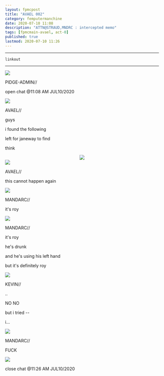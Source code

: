 ```yaml
---
layout: fpmcpost
title: "AVAEL 002"
category: femputermanchine
date: 2020-07-10 11:08
description: "ATTN@STRAUD,MNDRC : intercepted memo"
tags: [fpmcmain-avael, act-0]
published: true
lastmod: 2020-07-10 11:26
---
```


*****

`linkout`

*****

<div class="chat-box">
<img src="{{ site.url }}/assets/tb/pidge.jpg" class="chat-portrait" />
<p class="ppl-sez">PIDGE-ADMIN//</p>
<p class="ppl-sez">open chat @11:08 AM JUL10/2020</p>
</div>

<div class="chat-box">
<img src="{{ site.url }}/assets/tb/avael.jpg" class="chat-portrait" />
<p class="ppl-sez">AVAEL//</p>
<p class="ppl-sez">guys</p>
<p class="ppl-sez">i found the following </p>
<p class="ppl-sez">left for janeway to find </p>
<p class="ppl-sez">think</p>
</div>

<center><img src="{{ site.url }}/assets/img/notetojaneway.jpg"  /></center>

<div class="chat-box">
<img src="{{ site.url }}/assets/tb/avael.jpg" class="chat-portrait" />
<p class="ppl-sez">AVAEL//</p>
<p class="ppl-sez">this cannot happen again</p>
</div>

<div class="chat-box">
<img src="{{ site.url }}/assets/tb/mandarc.jpg" class="chat-portrait" />
<p class="ppl-sez">MANDARC//</p>
<p class="ppl-sez">it's roy</p>
</div>

<div class="chat-box">
<img src="{{ site.url }}/assets/tb/mandarc.jpg" class="chat-portrait" />
<p class="ppl-sez">MANDARC//</p>
<p class="ppl-sez">it's roy</p>
<p class="ppl-sez">he's drunk</p>
<p class="ppl-sez">and he's using his left hand</p>
<p class="ppl-sez">but it's definitely roy</p>
</div>

<div class="chat-box">
<img src="{{ site.url }}/assets/tb/kev-tb.jpg" class="chat-portrait" />
<p class="ppl-sez">KEVIN//</p>
<p class="ppl-sez">..</p>
<p class="ppl-sez">NO NO</p>
<p class="ppl-sez">but i tried --</p>
<p class="ppl-sez">i...</p>
</div>

<div class="chat-box">
<img src="{{ site.url }}/assets/tb/mandarc.jpg" class="chat-portrait" />
<p class="ppl-sez">MANDARC//</p>
<p class="ppl-sez">FUCK</p>
</div>

<div class="chat-box">
<img src="{{ site.url }}/assets/tb/foufle.jpg" class="chat-portrait" />
<p class="ppl-sez">close chat @11:26 AM JUL10/2020</p>
</div>

